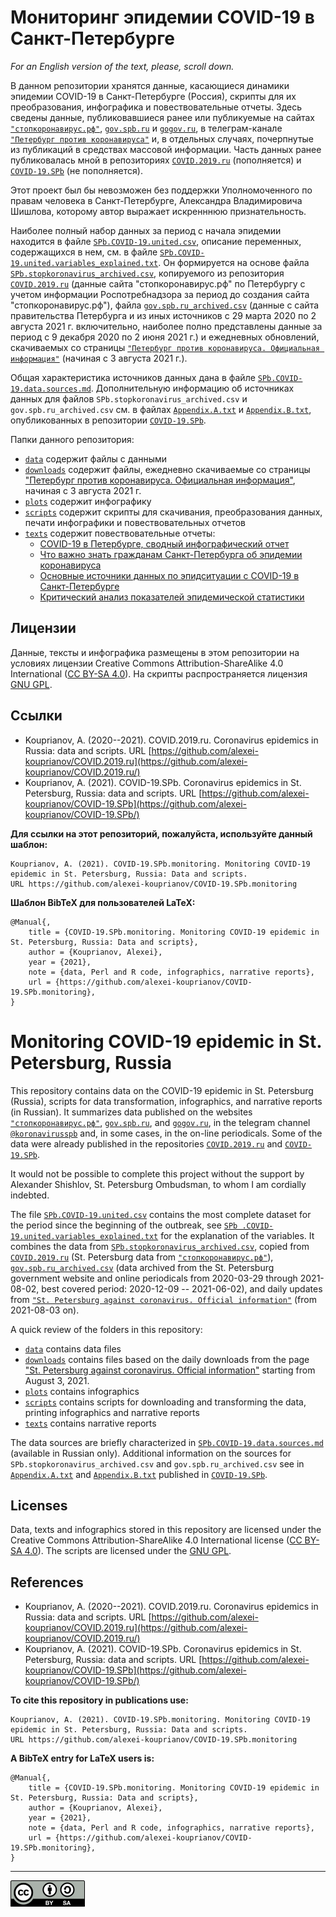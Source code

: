 # Мониторинг эпидемии COVID-19 в Санкт-Петербурге

*For an English version of the text, please, scroll down.*

В данном репозитории хранятся данные, касающиеся динамики эпидемии COVID-19 в Санкт-Петербурге (Россия), скрипты для их преобразования, инфографика и повествовательные отчеты. Здесь сведены данные, публиковавшиеся ранее или публикуемые на сайтах [`"стопкоронавирус.рф"`](https://стопкоронавирус.рф/information/), [`gov.spb.ru`](https://www.gov.spb.ru/) и [`gogov.ru`](https://gogov.ru/stories/219195), в телеграм-канале [`"Петербург против коронавируса"`](https://t.me/koronavirusspb) и, в отдельных случаях, почерпнутые из публикаций в средствах массовой информации. Часть данных ранее публиковалась мной в репозиториях [`COVID.2019.ru`](https://github.com/alexei-kouprianov/COVID.2019.ru/) (пополняется) и [`COVID-19.SPb`](https://github.com/alexei-kouprianov/COVID-19.SPb/) (не пополняется).

Этот проект был бы невозможен без поддержки Уполномоченного по правам человека в Санкт-Петербурге, Александра Владимировича Шишлова, которому автор выражает искренннюю признательность.

Наиболее полный набор данных за период с начала эпидемии находится в файле [`SPb.COVID-19.united.csv`](data/SPb.COVID-19.united.csv), описание переменных, содержащихся в нем, см. в файле [`SPb.COVID-19.united.variables_explained.txt`](data/SPb.COVID-19.united.variables_explained.txt). Он формируется на основе файла [`SPb.stopkoronavirus_archived.csv`](data/SPb.stopkoronavirus_archived.csv), копируемого из репозитория [`COVID.2019.ru`](https://github.com/alexei-kouprianov/COVID.2019.ru/blob/master/data/SPb.stopkoronavirus_archived.csv) (данные сайта "стопкоронавирус.рф" по Петербургу с учетом информации Роспотребнадзора за период до создания сайта "стопкоронавирус.рф"), файла [`gov.spb.ru_archived.csv`](data/gov.spb.ru_archived.csv) (данные с сайта правительства Петербурга и из иных источников с 29 марта 2020 по 2 августа 2021 г. включительно, наиболее полно представлены данные за период с 9 декабря 2020 по 2 июня 2021 г.) и ежедневных обновлений, скачиваемых со страницы [`"Петербург против коронавируса. Официальная информация"`](https://www.gov.spb.ru/covid-19/) (начиная с 3 августа 2021 г.).

Общая характеристика источников данных дана в файле [`SPb.COVID-19.data.sources.md`](texts/SPb.COVID-19.data.sources.md). Дополнительную информацию об источниках данных для файлов `SPb.stopkoronavirus_archived.csv` и `gov.spb.ru_archived.csv` см. в файлах [`Appendix.A.txt`](https://github.com/alexei-kouprianov/COVID-19.SPb/blob/main/texts/Appendix.A.txt) и [`Appendix.B.txt`](https://github.com/alexei-kouprianov/COVID-19.SPb/blob/main/texts/Appendix.B.txt), опубликованных в репозитории [`COVID-19.SPb`](https://github.com/alexei-kouprianov/COVID-19.SPb/).

Папки данного репозитория:

* [`data`](data/) содержит файлы с данными
* [`downloads`](downloads/) содержит файлы, ежедневно скачиваемые со страницы ["Петербург против коронавируса. Официальная информация"](https://www.gov.spb.ru/covid-19/), начиная с 3 августа 2021 г.
* [`plots`](plots/) содержит инфографику
* [`scripts`](scripts/) содержит скрипты для скачивания, преобразования данных, печати инфографики и повествовательных отчетов
* [`texts`](texts/) содержит повествовательные отчеты:
    * [COVID-19 в Петербурге, сводный инфографический отчет](texts/SPb.COVID-19.r_report.md)
    * [Что важно знать гражданам Санкт-Петербурга об эпидемии коронавируса](texts/SPb.COVID-19.overview.md)
    * [Основные источники данных по эпидситуации c COVID-19 в Санкт-Петербурге](texts/SPb.COVID-19.data.sources.md)
    * [Критический анализ показателей эпидемической статистики](texts/SPb.COVID-19.data_critique.md)

## Лицензии

Данные, тексты и инфографика размещены в этом репозитории на условиях лицензии Creative Commons Attribution-ShareAlike 4.0 International ([CC BY-SA 4.0](https://creativecommons.org/licenses/by-sa/4.0/)). На скрипты распространяется лицензия [GNU GPL](https://www.gnu.org/licenses/gpl-3.0.en.html).

## Ссылки

* Kouprianov, A. (2020--2021). COVID.2019.ru. Coronavirus epidemics in Russia: data and scripts. 
URL [https://github.com/alexei-kouprianov/COVID.2019.ru](https://github.com/alexei-kouprianov/COVID.2019.ru/)
* Kouprianov, A. (2021). COVID-19.SPb. Coronavirus epidemics in St. Petersburg, Russia: data and scripts.
URL [https://github.com/alexei-kouprianov/COVID-19.SPb](https://github.com/alexei-kouprianov/COVID-19.SPb/)

**Для ссылки на этот репозиторий, пожалуйста, используйте данный шаблон:**

    Kouprianov, A. (2021). COVID-19.SPb.monitoring. Monitoring COVID-19 epidemic in St. Petersburg, Russia: Data and scripts.
    URL https://github.com/alexei-kouprianov/COVID-19.SPb.monitoring

**Шаблон BibTeX для пользователей LaTeX:**

    @Manual{,
        title = {COVID-19.SPb.monitoring. Monitoring COVID-19 epidemic in St. Petersburg, Russia: Data and scripts},
        author = {Kouprianov, Alexei},
        year = {2021},
        note = {data, Perl and R code, infographics, narrative reports},
        url = {https://github.com/alexei-kouprianov/COVID-19.SPb.monitoring},
    }

# Monitoring COVID-19 epidemic in St. Petersburg, Russia

This repository contains data on the COVID-19 epidemic in St. Petersburg (Russia), scripts for data transformation, infographics, and narrative reports (in Russian). It summarizes data published on the websites [`"стопкоронавирус.рф"`](https://стопкоронавирус.рф/information/), [`gov.spb.ru`](https://www.gov.spb.ru/), and [`gogov.ru`](https://gogov.ru/stories/219195), in the telegram channel [`@koronavirusspb`](https://t.me/koronavirusspb) and, in some cases, in the on-line periodicals. Some of the data were already published in the repositories [`COVID.2019.ru`](https://github.com/alexei-kouprianov/COVID.2019.ru/) and [`COVID-19.SPb`](https://github.com/alexei-kouprianov/COVID-19.SPb/).

It would not be possible to complete this project without the support by Alexander Shishlov, St. Petersburg Ombudsman, to whom I am cordially indebted.

The file [`SPb.COVID-19.united.csv`](data/SPb.COVID-19.united.csv) contains the most complete dataset for the period since the beginning of the outbreak, see [`SPb .COVID-19.united.variables_explained.txt`](data/SPb.COVID-19.united.variables_explained.txt) for the explanation of the variables. It combines the data from  [`SPb.stopkoronavirus_archived.csv`](data/SPb.stopkoronavirus_archived.csv), copied from [`COVID.2019.ru`](https://github.com/alexei-kouprianov/COVID.2019.ru/blob/master/data/SPb.stopkoronavirus_archived.csv) (St. Petersburg data from [`"стопкоронавирус.рф"`](https://стопкоронавирус.рф/information/)), [`gov.spb.ru_archived.csv`](data/gov.spb.ru_archived.csv) (data archived from the St. Petersburg government website and online periodicals from 2020-03-29 through 2021-08-02, best covered period: 2020-12-09 -- 2021-06-02), and daily updates from [`"St. Petersburg against coronavirus. Official information"`](https://www.gov.spb.ru/covid-19/) (from 2021-08-03 on).

A quick review of the folders in this repository:

* [`data`](data/) contains data files
* [`downloads`](downloads/) contains files based on the daily downloads from the page ["St. Petersburg against coronavirus. Official information"](https://www.gov.spb.ru/covid-19/) starting from August 3, 2021.
* [`plots`](plots/) contains infographics
* [`scripts`](scripts/) contains scripts for downloading and transforming the data, printing infographics and narrative reports
* [`texts`](texts/) contains narrative reports

The data sources are briefly characterized in [`SPb.COVID-19.data.sources.md`](texts/SPb.COVID-19.data.sources.md) (available in Russian only). Additional information on the sources for `SPb.stopkoronavirus_archived.csv` and `gov.spb.ru_archived.csv` see in [`Appendix.A.txt`](https://github.com/alexei-kouprianov/COVID-19.SPb/blob/main/texts/Appendix.A.txt) and [`Appendix.B.txt`](https://github.com/alexei-kouprianov/COVID-19.SPb/blob/main/texts/Appendix.B.txt) published in [`COVID-19.SPb`](https://github.com/alexei-kouprianov/COVID-19.SPb/).

## Licenses

Data, texts and infographics stored in this repository are licensed under the Creative Commons Attribution-ShareAlike 4.0 International license ([CC BY-SA 4.0](https://creativecommons.org/licenses/by-sa/4.0/)). The scripts are licensed under the [GNU GPL](https://www.gnu.org/licenses/gpl-3.0.en.html).

## References

* Kouprianov, A. (2020--2021). COVID.2019.ru. Coronavirus epidemics in Russia: data and scripts. 
URL [https://github.com/alexei-kouprianov/COVID.2019.ru](https://github.com/alexei-kouprianov/COVID.2019.ru/)
* Kouprianov, A. (2021). COVID-19.SPb. Coronavirus epidemics in St. Petersburg, Russia: data and scripts.
URL [https://github.com/alexei-kouprianov/COVID-19.SPb](https://github.com/alexei-kouprianov/COVID-19.SPb/)

**To cite this repository in publications use:**

    Kouprianov, A. (2021). COVID-19.SPb.monitoring. Monitoring COVID-19 epidemic in St. Petersburg, Russia: Data and scripts.
    URL https://github.com/alexei-kouprianov/COVID-19.SPb.monitoring

**A BibTeX entry for LaTeX users is:**

    @Manual{,
        title = {COVID-19.SPb.monitoring. Monitoring COVID-19 epidemic in St. Petersburg, Russia: Data and scripts},
        author = {Kouprianov, Alexei},
        year = {2021},
        note = {data, Perl and R code, infographics, narrative reports},
        url = {https://github.com/alexei-kouprianov/COVID-19.SPb.monitoring},
    }

<hr />

![](misc/CC-BY-SA-icon.png "CC-BY-SA")
